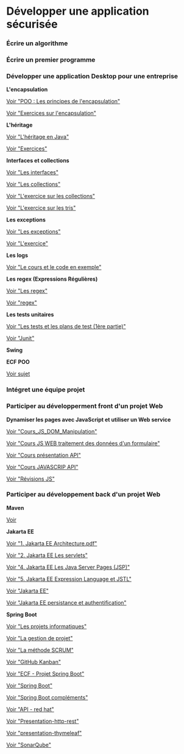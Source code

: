 # Développer une application sécurisée

### Écrire un algorithme

### Écrire un premier programme

### Développer une application Desktop pour une entreprise

**L'encapsulation**

[Voir "POO : Les principes de l'encapsulation"](2.objets-classes-principes-encapsulation.pdf)

[Voir "Exercices sur l'encapsulation"](5.exercices-java-serie1-encapsulation.pdf)

**L'héritage**

[Voir "L'héritage en Java"](9.reutiliser-specialiser-classes-heritage.pdf)

[Voir "Exercices"](Exercice%20héritage%20java.pdf)

**Interfaces et collections**

[Voir "Les interfaces"](Les%20interfaces%20en%20Java.pdf)

[Voir "Les collections"](Les%20collections%20Java.pdf)

[Voir "L'exercice sur les collections"](collection.docx.pdf)

[Voir "L'exercice sur les tris"](Comparator%20Arraylist.docx.pdf)

**Les exceptions**

[Voir "Les exceptions"](gestion-exceptions-java.pdf)

[Voir "L'exercice"](Exercice%20exceptions.pdf)

**Les logs**

[Voir "Le cours et le code en exemple"](LAPI%20Logging.pdf)

**Les regex (Expressions Régulières)**

[Voir "Les regex"](Les%20regex.pdf)

[Voir "regex"](regex.pdf)

**Les tests unitaires**

[Voir "Les tests et les plans de test (1ère partie)"](Les%20tests%20et%20les%20plans%20de%20test%201iere%20partie.pdf)

[Voir "Junit"](Junit.pdf)

**Swing**

**ECF POO**

[Voir sujet](ECF%20Programmation%20Orientee%20Objet.pdf)

### Intégret une équipe projet

### Participer au développerment front d'un projet Web

**Dynamiser les pages avec JavaScript et utiliser un Web service**

[Voir "Cours_JS_DOM_Manipulation"](CDA23031_Cours_JS_DOM_maniupulation.pdf)

[Voir "Cours JS WEB traitement des données d'un formulaire"](CDA23031_Cours_JS_WEB_traitement%20des%20données%20dun%20formulaire.pdf)

[Voir "Cours présentation API"](CDA_API.pdf)

[Voir "Cours JAVASCRIP API"](CDA_JAVASCRIPT_complet.pdf)

[Voir "Révisions JS"](CDA_JAVASCRIPT_METHODES_TABLEAUX.pdf)

### Participer au développement back d'un projet Web

**Maven**

[Voir](Doc_Maven.pdf)

**Jakarta EE**

[Voir "1. Jakarta EE Architecture.pdf"](1.%20Jakarta%20EE%20Architecture.pdf)

[Voir "2. Jakarta EE Les servlets"](2.%20Jakarta%20EE%20Les%20servlets.pdf)

[Voir "4. Jakarta EE Les Java Server Pages (JSP)"](4.%20Jakarta%20EE%20Les%20Java%20Server%20Pages%20(JSP).pdf)

[Voir "5. Jakarta EE Expression Language et JSTL"](5.%20Jakarta%20EE%20Expression%20Language%20et%20JSTL.pdf)

[Voir "Jakarta EE"](JakartaEE%20.pdf)

[Voir "Jakarta EE persistance et authentification"](Jakarta%20EE%20persistance%20et%20authentification.pdf)

**Spring Boot**

[Voir "Les projets informatiques"](1.LES%20PROJETS%20INFORMATIQUES.pdf)

[Voir "La gestion de projet"](2.LA%20GESTION%20DE%20PROJET.pdf)

[Voir "La méthode SCRUM"](3.LA%20METHODE%20SCRUM.pdf)

[Voir "GitHub Kanban"](github%20kanban.pdf)

[Voir "ECF - Projet Spring Boot"](Projet%20Spring%20Boot.pdf)

[Voir "Spring Boot"](springboot.pdf)

[Voir "Spring Boot compléments"](Spring%20Boot%20compléments.pdf)

[Voir "API - red hat"](API%20-%20red%20hat.pdf)

[Voir "Presentation-http-rest"](presentation-http-rest.pdf)

[Voir "presentation-thymeleaf"](presentation-http-rest.pdf)

[Voir "SonarQube"](SonarQube.pdf)